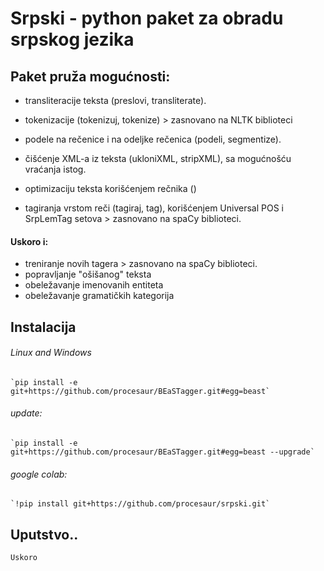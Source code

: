 # Srpski - python paket za obradu srpskog jezika

## Paket pruža mogućnosti:

- transliteracije teksta (preslovi, transliterate).
- tokenizacije (tokenizuj, tokenize)  > zasnovano na NLTK biblioteci
- podele na rečenice i na odeljke rečenica (podeli, segmentize).
- čišćenje XML-a iz teksta (ukloniXML, stripXML), sa mogućnošću vraćanja istog.
- optimizaciju teksta korišćenjem rečnika ()

- tagiranja vrstom reči (tagiraj, tag), korišćenjem Universal POS i SrpLemTag setova > zasnovano na spaCy biblioteci.

#### Uskoro i:
	
- treniranje novih tagera > zasnovano na spaCy biblioteci.	
- popravljanje "ošišanog" teksta 
- obeležavanje imenovanih entiteta
- obeležavanje gramatičkih kategorija	

## Instalacija
###### Linux and Windows 
	`pip install -e git+https://github.com/procesaur/BEaSTagger.git#egg=beast`
###### *update*: 
	`pip install -e git+https://github.com/procesaur/BEaSTagger.git#egg=beast --upgrade`
###### google colab: 
	`!pip install git+https://github.com/procesaur/srpski.git`
	
## Uputstvo..

	Uskoro
